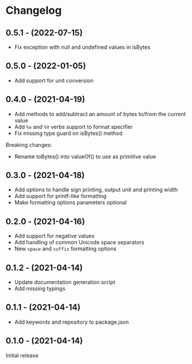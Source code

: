 Changelog
=========

0.5.1 - (2022-07-15)
--------------------

* Fix exception with null and undefined values in isBytes

0.5.0 - (2022-01-05)
--------------------

* Add support for unit conversion

0.4.0 - (2021-04-19)
--------------------

* Add methods to add/subtract an amount of bytes to/from the current value
* Add `%v` and `%V` verbs support to format specifier
* Fix missing type guard on isBytes() method

Breaking changes:

* Rename toBytes() into valueOf() to use as primitive value

0.3.0 - (2021-04-18)
--------------------

* Add options to handle sign printing, output unit and printing width
* Add support for printf-like formatting
* Make formatting options parameters optional

0.2.0 - (2021-04-16)
--------------------

* Add support for negative values
* Add handling of common Unicode space separators
* New `space` and `suffix` formatting options

0.1.2 - (2021-04-14)
--------------------

* Update documentation generation script
* Add missing typings

0.1.1 - (2021-04-14)
--------------------

* Add keywords and repository to package.json

0.1.0 - (2021-04-14)
--------------------

Initial release
